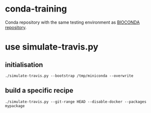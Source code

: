 # conda-training

Conda repository with the same testing environment as [BIOCONDA repository](https://bioconda.github.io).

# use simulate-travis.py

## initialisation

`./simulate-travis.py --bootstrap /tmp/miniconda --overwrite`

## build a specific recipe

`./simulate-travis.py --git-range HEAD --disable-docker --packages mypackage`
